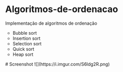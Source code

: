# Algoritmos-de-ordenacao
Implementação de algoritmos de ordenação 
<ul type="circle">
	<li> Bubble sort </li>
	<li> Insertion sort </li>
	<li> Selection sort </li>
	<li> Quick sort </li>
	<li> Heap sort </li>
	
</ul>
# Screenshot
![](https://i.imgur.com/S6ldg2R.png)

